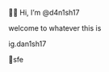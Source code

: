  🥷🏿 Hi, I’m @d4n1sh17
 
 welcome to whatever this is
 
 ig.dan1sh17 
 
 🧊sfe


<!---
d4n1sh17/d4n1sh17 is a ✨ special ✨ repository because its `README.md` (this file) appears on your GitHub profile.
You can click the Preview link to take a look at your changes.
--->
